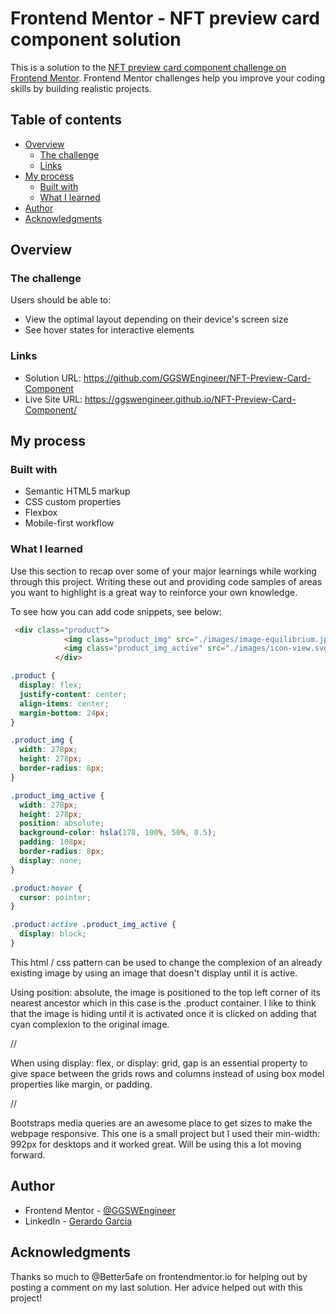 # Frontend Mentor - NFT preview card component solution

This is a solution to the [NFT preview card component challenge on Frontend Mentor](https://www.frontendmentor.io/challenges/nft-preview-card-component-SbdUL_w0U). Frontend Mentor challenges help you improve your coding skills by building realistic projects. 

## Table of contents

- [Overview](#overview)
  - [The challenge](#the-challenge)
  - [Links](#links)
- [My process](#my-process)
  - [Built with](#built-with)
  - [What I learned](#what-i-learned)
- [Author](#author)
- [Acknowledgments](#acknowledgments)


## Overview

### The challenge

Users should be able to:

- View the optimal layout depending on their device's screen size
- See hover states for interactive elements


### Links

- Solution URL: https://github.com/GGSWEngineer/NFT-Preview-Card-Component
- Live Site URL: https://ggswengineer.github.io/NFT-Preview-Card-Component/

## My process

### Built with

- Semantic HTML5 markup
- CSS custom properties
- Flexbox
- Mobile-first workflow

### What I learned

Use this section to recap over some of your major learnings while working through this project. Writing these out and providing code samples of areas you want to highlight is a great way to reinforce your own knowledge.

To see how you can add code snippets, see below:

```html
 <div class="product">
            <img class="product_img" src="./images/image-equilibrium.jpg" alt="equilibrium cube">
            <img class="product_img_active" src="./images/icon-view.svg" alt="eye icon in the middle of the cube with cyan background color">
          </div>
```
```css
.product {
  display: flex;
  justify-content: center;
  align-items: center;
  margin-bottom: 24px;
}

.product_img {
  width: 278px;
  height: 278px;
  border-radius: 8px;
}

.product_img_active {
  width: 278px;
  height: 278px;
  position: absolute;
  background-color: hsla(178, 100%, 50%, 0.5);
  padding: 108px;
  border-radius: 8px;
  display: none;
}

.product:hover {
  cursor: pointer;
}

.product:active .product_img_active {
  display: block;
}
```
This html / css pattern can be used to change the complexion of an already existing image by using an image that doesn't display until it is active. 

Using position: absolute, the image is positioned to the top left corner of its nearest ancestor which in this case is the .product container. I like to think that the image is hiding until it is activated once it is clicked on adding that cyan complexion to the original image. 

// 

When using display: flex, or display: grid,  gap is an essential property to give space between the grids rows and columns instead of using box model properties like margin, or padding. 

//

Bootstraps media queries are an awesome place to get sizes to make the webpage responsive. This one is a small project but I used their min-width: 992px for desktops and it worked great. Will be using this a lot moving forward. 


## Author

- Frontend Mentor - [@GGSWEngineer](https://www.frontendmentor.io/profile/GGSWEngineer)
- LinkedIn - [Gerardo Garcia](www.linkedin.com/in/gerardo-garcia-19a794275)


## Acknowledgments

Thanks so much to @Better5afe on frontendmentor.io for helping out by posting a comment on my last solution. Her advice helped out with this project!
